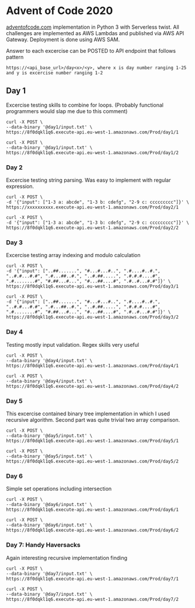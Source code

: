 # Advent of Code 2020

[adventofcode.com](https://adventofcode.com/) implementation in Python 3 with Serverless twist.
All challenges are implemented as AWS Lambdas and published via AWS API Gateway.
Deployment is done using AWS SAM.

Answer to each excercise can be POSTED to API endpoint that follows pattern

```
https://<api_base_url>/day<x>/<y>, where x is day number ranging 1-25 and y is excercise number ranging 1-2
```

## Day 1

Excercise testing skills to combine for loops. (Probably functional programmers would slap me due to this comment)

```
curl -X POST \
--data-binary '@day1/input.txt' \
https://8f0dqkl1q6.execute-api.eu-west-1.amazonaws.com/Prod/day1/1

curl -X POST \
--data-binary '@day1/input.txt' \
https://8f0dqkl1q6.execute-api.eu-west-1.amazonaws.com/Prod/day1/2
```

### Day 2

Excercise testing string parsing. Was easy to implement with regular expression.

```
curl -X POST \
-d '{"input": ["1-3 a: abcde", "1-3 b: cdefg", "2-9 c: ccccccccc"]}' \
https://xxxxxxxxxx.execute-api.eu-west-1.amazonaws.com/Prod/day2/1

curl -X POST \
-d '{"input": ["1-3 a: abcde", "1-3 b: cdefg", "2-9 c: ccccccccc"]}' \
https://8f0dqkl1q6.execute-api.eu-west-1.amazonaws.com/Prod/day2/2
```

### Day 3

Excercise testing array indexing and modulo calculation

```
curl -X POST \
-d '{"input": ["..##.......", "#...#...#..", ".#....#..#.", "..#.#...#.#", ".#...##..#.", "..#.##.....", ".#.#.#....#", ".#........#", "#.##...#...", "#...##....#", ".#..#...#.#"]}' \
https://8f0dqkl1q6.execute-api.eu-west-1.amazonaws.com/Prod/day3/1

curl -X POST \
-d '{"input": ["..##.......", "#...#...#..", ".#....#..#.", "..#.#...#.#", ".#...##..#.", "..#.##.....", ".#.#.#....#", ".#........#", "#.##...#...", "#...##....#", ".#..#...#.#"]}' \
https://8f0dqkl1q6.execute-api.eu-west-1.amazonaws.com/Prod/day3/2
```

### Day 4

Testing mostly input validation. Regex skills very useful

```
curl -X POST \
--data-binary '@day4/input.txt' \
https://8f0dqkl1q6.execute-api.eu-west-1.amazonaws.com/Prod/day4/1

curl -X POST \
--data-binary '@day4/input.txt' \
https://8f0dqkl1q6.execute-api.eu-west-1.amazonaws.com/Prod/day4/2
```

### Day 5

This excercise contained binary tree implementation in which I used recursive algorithm.
Second part was quite trivial two array comparison.

```
curl -X POST \
--data-binary '@day5/input.txt' \
https://8f0dqkl1q6.execute-api.eu-west-1.amazonaws.com/Prod/day5/1

curl -X POST \
--data-binary '@day5/input.txt' \
https://8f0dqkl1q6.execute-api.eu-west-1.amazonaws.com/Prod/day5/2
```

### Day 6

Simple set operations including intersection

```
curl -X POST \
--data-binary '@day6/input.txt' \
https://8f0dqkl1q6.execute-api.eu-west-1.amazonaws.com/Prod/day6/1

curl -X POST \
--data-binary '@day6/input.txt' \
https://8f0dqkl1q6.execute-api.eu-west-1.amazonaws.com/Prod/day6/2
```

### Day 7: Handy Haversacks

Again interesting recursive implementation finding

```
curl -X POST \
--data-binary '@day7/input.txt' \
https://8f0dqkl1q6.execute-api.eu-west-1.amazonaws.com/Prod/day7/1

curl -X POST \
--data-binary '@day7/input.txt' \
https://8f0dqkl1q6.execute-api.eu-west-1.amazonaws.com/Prod/day7/2
```
